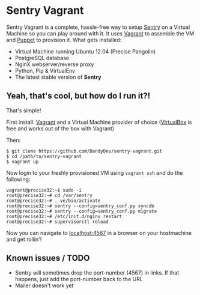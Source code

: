 # Sentry Vagrant

Sentry Vagrant is a complete, hassle-free way to setup [Sentry](https://github.com/getsentry/sentry) on a Virtual Machine so you can play around with it. It uses [Vagrant](http://www.vagrantup.com/) to assemble the VM and [Puppet](http://puppetlabs.com/) to provision it. What gets installed:

*  Virtual Machine running Ubuntu 12.04 (Precise Pangolin)
*  PostgreSQL database
*  NginX webserver/reverse proxy
*  Python, Pip & VirtualEnv
*  The latest stable version of **Sentry**

## Yeah, that's cool, but how do I run it?!

That's simple! 

First install: [Vagrant](http://www.vagrantup.com/) and a Virtual Machine provider of choice ([VirtualBox](https://www.virtualbox.org/) is free and works out of the box with Vagrant)

Then: 

```
$ git clone https://github.com/DandyDev/sentry-vagrant.git
$ cd /path/to/sentry-vagrant
$ vagrant up
```

Now login to your freshly provisioned VM using `vagrant ssh` and do the following:

```
vagrant@precise32:~$ sudo -i
root@precise32:~# cd /var/sentry
root@precise32:~# . ve/bin/activate
root@precise32:~# sentry --config=sentry_conf.py syncdb
root@precise32:~# sentry --config=sentry_conf.py migrate
root@precise32:~# /etc/init.d/nginx restart
root@precise32:~# supervisorctl reload
```

Now you can navigate to [localhost:4567](localhost:4567) in a browser on your hostmachine and get rollin'!

## Known issues / TODO

* Sentry will sometimes drop the port-number (4567) in links. If that happens, just add the port-number back to the URL
* Mailer doesn't work yet
